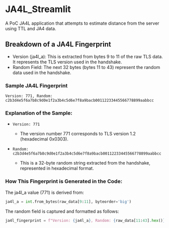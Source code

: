 # JA4L_Streamlit
A PoC JA4L application that attempts to estimate distance from the server using TTL and JA4 data. 


## Breakdown of a JA4L Fingerprint
- Version (ja4l_a): This is extracted from bytes 9 to 11 of the raw TLS data. It represents the TLS version used in the handshake.
- Random Field: The next 32 bytes (bytes 11 to 43) represent the random data used in the handshake.

### Sample JA4L Fingerprint

```Version: 771, Random: c2b3d4e5f6a7b8c9d0e1f2a3b4c5d6e7f8a9bacb00112233445566778899aabbcc```

### Explanation of the Sample:

- ```Version: 771```
  - The version number 771 corresponds to TLS version 1.2 (hexadecimal 0x0303).

- ```Random: c2b3d4e5f6a7b8c9d0e1f2a3b4c5d6e7f8a9bacb00112233445566778899aabbcc```
  - This is a 32-byte random string extracted from the handshake, represented in hexadecimal format.

### How This Fingerprint is Generated in the Code:

The ja4l_a value (771) is derived from:

```python
ja4l_a = int.from_bytes(raw_data[9:11], byteorder='big')
```

The random field is captured and formatted as follows:

```python
ja4l_fingerprint = f"Version: {ja4l_a}, Random: {raw_data[11:43].hex()}"
```
